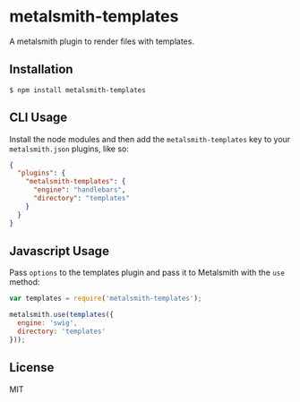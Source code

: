 
# metalsmith-templates

  A metalsmith plugin to render files with templates.

## Installation

    $ npm install metalsmith-templates

## CLI Usage

  Install the node modules and then add the `metalsmith-templates` key to your `metalsmith.json` plugins, like so:

```json
{
  "plugins": {
    "metalsmith-templates": {
      "engine": "handlebars",
      "directory": "templates"
    }
  }
}
```

## Javascript Usage

  Pass `options` to the templates plugin and pass it to Metalsmith with the `use` method:

```js
var templates = require('metalsmith-templates');

metalsmith.use(templates({
  engine: 'swig',
  directory: 'templates'
}));
```

## License

  MIT